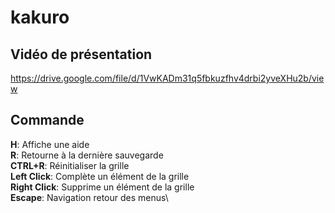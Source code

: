 # kakuro

## Vidéo de présentation

https://drive.google.com/file/d/1VwKADm31q5fbkuzfhv4drbi2yveXHu2b/view


## Commande

**H**: Affiche une aide\
**R**: Retourne à la dernière sauvegarde\
**CTRL+R**:  Réinitialiser la grille\
**Left Click**: Complète un élément de la grille\
**Right Click**: Supprime un élément de la grille\
**Escape**: Navigation retour des menus\
